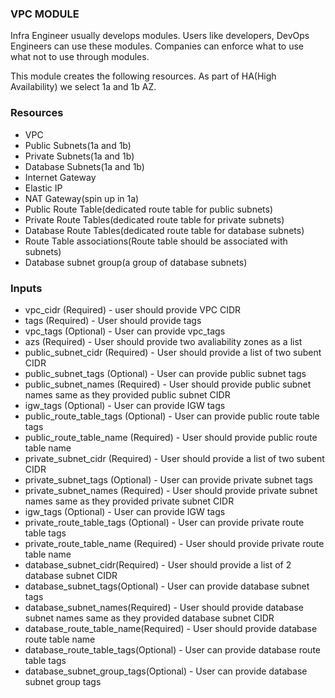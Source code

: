 ### VPC MODULE
Infra Engineer usually develops modules. Users like developers, DevOps Engineers can use these modules. Companies can enforce what to use what not to use through modules.

This module creates the following resources. As part of HA(High Availability) we select 1a and 1b AZ.

### Resources
* VPC
* Public Subnets(1a and 1b)
* Private Subnets(1a and 1b)
* Database Subnets(1a and 1b)
* Internet Gateway
* Elastic IP
* NAT Gateway(spin up in 1a)
* Public Route Table(dedicated route table for public subnets)
* Private Route Tables(dedicated route table for private subnets)
* Database Route Tables(dedicated route table for database subnets)
* Route Table associations(Route table should be associated with subnets)
* Database subnet group(a group of database subnets)

### Inputs

* vpc_cidr (Required) - user should provide VPC CIDR
* tags (Required) - User should provide tags
* vpc_tags (Optional) - User can provide vpc_tags
* azs (Required) - User should provide two avaliability zones as a list
* public_subnet_cidr (Required) - User should provide a list of two subent CIDR
* public_subnet_tags (Optional) - User can provide public subnet tags
* public_subnet_names (Required) - User should provide public subnet names same as they provided public subnet CIDR
* igw_tags (Optional) - User can provide IGW tags
* public_route_table_tags (Optional) - User can provide public route table tags
* public_route_table_name (Required) - User should provide public route table name
* private_subnet_cidr (Required) - User should provide a list of two subent CIDR
* private_subnet_tags (Optional) - User can provide private subnet tags
* private_subnet_names (Required) - User should provide private subnet names same as they provided private subnet CIDR
* igw_tags (Optional) - User can provide IGW tags
* private_route_table_tags (Optional) - User can provide private route table tags
* private_route_table_name (Required) - User should provide private route table name
* database_subnet_cidr(Required) - User should provide a list of 2 database subnet CIDR
* database_subnet_tags(Optional) - User can provide database subnet tags
* database_subnet_names(Required) - User should provide database subnet names same as they provided database subnet CIDR
* database_route_table_name(Required) - User should provide database route table name
* database_route_table_tags(Optional) - User can provide database route table tags
* database_subnet_group_tags(Optional) - User can provide database subnet group tags
